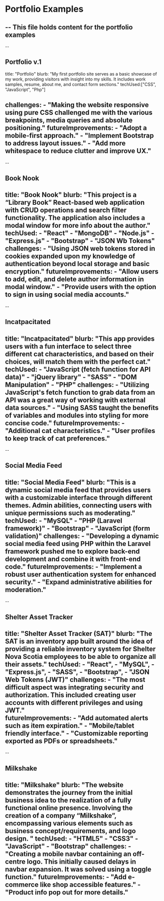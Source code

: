 # Portfolio Examples 

--
This file holds content for the portfolio examples 
--

--
## Portfolio v.1
title: "Portfolio"
blurb: "My first portfolio site serves as a basic showcase of my work, providing visitors with insight into my skills. It includes work samples, resume, about me, and contact form sections."
techUsed:["CSS", "JavaScript", "Php"]

challenges: 
    - "Making the website responsive using pure CSS challenged me with the various breakpoints, media queries and absolute positioning."
futureImprovements:
    - "Adopt a mobile-first approach."
    - "Implement Bootstrap to address layout issues."
    - "Add more whitespace to reduce clutter and improve UX." 
--
--
## Book Nook 
title: "Book Nook"
blurb: "This project is a “Library Book” React-based web application with CRUD operations and search filter functionality. The application also includes a modal window for more info about the author."
techUsed:
    - "React"
    - "MongoDB"
    - "Node.js"
    - "Express.js"
    - "Bootstrap"
    - "JSON Wb Tokens"
challenges: 
    - "Using JSON web tokens stored in cookies expanded upon my knowledge of authentication beyond local storage and basic encryption."
futureImprovements:
    - "Allow users to add, edit, and delete author information in modal window."
    - "Provide users with the option to sign in using social media accounts."
--
-- 
## Incatpacitated 
title: "Incatpacitated"
blurb: "This app provides users with a fun interface to select three different cat characteristics, and based on their choices, will match them with the perfect cat."
techUsed:
    - "JavaScript (fetch function for API data)"
    - "jQuery library"
    - "SASS"
    - "DOM Manipulation"
    - "PHP" 
challenges: 
    - "Utilizing JavaScript's fetch function to grab data from an API was a great way of working with external data sources."
    - "Using SASS taught the benefits of variables and modules into styling for more concise code."
futureImprovements:
    - "Additional cat characteristics."
    - "User profiles to keep track of cat preferences."
--
--
## Social Media Feed
title: "Social Media Feed"
blurb: "This is a dynamic social media feed that provides users with a customizable interface through different themes. Admin abilities, connecting users with unique permissions such as moderating."
techUsed:
    - "MySQL"
    - "PHP (Laravel framework)"
    - "Bootstrap"
    - "JavaScript (form validation)" 
challenges: 
    - "Developing a dynamic social media feed using PHP within the Laravel framework pushed me to explore back-end development and combine it with front-end code."
futureImprovements:
    - "Implement a robust user authentication system for enhanced security."
    - "Expand administrative abilities for moderation."
--
-- 
## Shelter Asset Tracker 
title: "Shelter Asset Tracker (SAT)"
blurb: "The SAT is an inventory app built around the idea of providing a reliable inventory system for Shelter Nova Scotia employees to be able to organize all their assets."
techUsed:
    - "React",
    - "MySQL",
    - "Express.js",
    - "SASS",
    - "Bootstrap",
    - "JSON Web Tokens (JWT)"
challenges: 
    - "The most difficult aspect was integrating security and authorization. This included creating user accounts with different  privileges and using JWT."  
futureImprovements:
    - "Add automated alerts such as item expiration."
    - "Mobile/tablet friendly interface."
    - "Customizable reporting exported as PDFs or spreadsheets."
--
-- 
## Milkshake
title: "Milkshake"
blurb: "The website demonstrates the journey from the initial business idea to the realization of a fully functional online presence. Involving the creation of a company “Milkshake”, encompassing various elements such as business concept/requirements, and logo design.
"
techUsed:
    - "HTML5"
    - "CSS3"
    - "JavaScript"
    - "Bootstrap"
challenges: 
    - "Creating a mobile navbar containing an off-centre logo. This initially caused delays in navbar expansion. It was solved using a toggle function."
futureImprovements:
    - "Add e-commerce like shop accessible features."
    - "Product info pop out for more details."
--